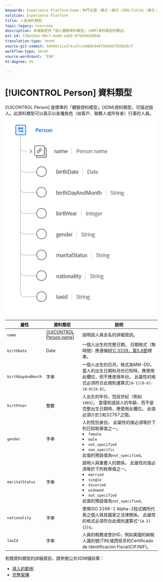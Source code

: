 ```yaml
---
keywords: Experience Platform;home；熱門主題；模式；模式；XDM;fields；模式；Schemas;person;datatype；資料類型；
solution: Experience Platform
title: 人員資料類型
topic-legacy: overview
description: 本檔案提供「個人體驗資料模型」(XDM)資料類型的概述。
exl-id: f28a52be-90c7-4ed0-a460-97165bb58046
translation-type: tm+mt
source-git-commit: 5d449c1ca174cafcca988e9487940eb7550bd5cf
workflow-type: tm+mt
source-wordcount: '334'
ht-degree: 4%

---
```


# [!UICONTROL Person] 資料類型

[!UICONTROL Person] 是標準的「體驗資料模型」(XDM)資料類型，可描述個人。此資料類型可以表示以各種角色（如客戶、聯繫人或所有者）行事的人員。

<img src="../images/data-types/person.PNG" width="500" /><br />

| 屬性 | 資料類型 | 說明 |
| --- | --- | --- |
| `name` | [[!UICONTROL Person name]](./person-name.md) | 說明該人員全名的詳細資訊。 |
| `birthDate` | Date | 一個人出生的完整日期。 日期格式（無時間）應遵循[RFC 3339，第5.6節](https://tools.ietf.org/html/rfc3339#section-5.6)標準。 |
| `birthDayAndMonth` | 字串 | 一個人出生的日月，格式為MM-DD。 當人的出生日期和月份已知時，應使用此欄位，但不應使用年份。 此屬性的格式必須符合此規則運算式`[0-1][0-9]-[0-9][0-9]`。 |
| `birthYear` | 整數 | 人出生的年份，包括世紀（例如`1983`）。 當僅知道該人的年齡，而不是完整出生日期時，應使用此欄位。 此值必須介於1和32767之間。 |
| `gender` | 字串 | 人的性別身份。 此屬性的值必須等於下列已知枚舉值之一。 <li> `female` </li> <li> `male` </li> <li> `not_specified` </li> <li> `non_specific` </li> 此值的預設值為`not_specified`。 |
| `maritalStatus` | 字串 | 說明人與重要人的關係。 此屬性的值必須等於下列枚舉值之一。 <li> `married` </li> <li> `single` </li> <li> `divorced` </li> <li> `widowed` </li> <li> `not_specified` </li> 此值的預設值為`not_specified`。 |
| `nationality` | 字串 | 使用ISO 3166-1 Alpha-2程式碼所代表之個人與其國家之法律關係。 此屬性的格式必須符合此規則運算式`^[A-Z]{2}$`。 |
| `taxId` | 字串 | 人員的稅務或會計ID，例如美國的納稅人識別號(TIN)或西班牙的Certificado de Identificación Fiscal(CIF/NIF)。 |

有關資料類型的詳細資訊，請參閱公共XDM儲存庫：

* [填入的範例](https://github.com/adobe/xdm/blob/master/components/datatypes/person/person.example.1.json)
* [完整架構](https://github.com/adobe/xdm/blob/master/components/datatypes/person/person.schema.json)
